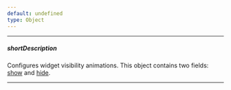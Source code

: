 ```yaml
---
default: undefined
type: Object
---
```

---
##### shortDescription
Configures widget visibility animations. This object contains two fields: [show](/api-reference/10%20UI%20Widgets/dxLookup/1%20Configuration/animation/show.md '/Documentation/ApiReference/UI_Widgets/dxLookup/Configuration/animation/#show') and [hide](/api-reference/10%20UI%20Widgets/dxLookup/1%20Configuration/animation/hide.md '/Documentation/ApiReference/UI_Widgets/dxLookup/Configuration/animation/#hide').

---
